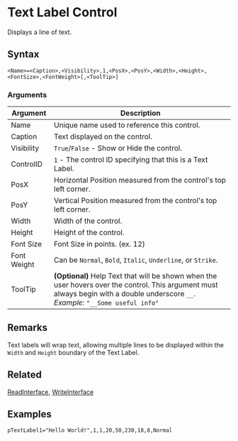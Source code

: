 # Text Label Control

Displays a line of text.

## Syntax

```pebakery
<Name>=<Caption>,<Visibility>,1,<PosX>,<PosY>,<Width>,<Height>,<FontSize>,<FontWeight>[,<ToolTip>]
```

### Arguments

| Argument | Description |
| --- | --- |
| Name | Unique name used to reference this control. |
| Caption | Text displayed on the control. |
| Visibility | `True`/`False` - Show or Hide the control. |
| ControlID | `1` - The control ID specifying that this is a Text Label. |
| PosX | Horizontal Position measured from the control's top left corner. |
| PosY | Vertical Position measured from the control's top left corner. |
| Width | Width of the control. |
| Height | Height of the control. |
| Font Size | Font Size in points. (ex. 12) |
| Font Weight | Can be `Normal`, `Bold`, `Italic`, `Underline`, or `Strike`. |
| ToolTip | **(Optional)** Help Text that will be shown when the user hovers over the control. This argument must always begin with a double underscore `__`. *Example:* `"__Some useful info"` |

## Remarks

Text labels will wrap text, allowing multiple lines to be displayed within the `Width` and `Height` boundary of the Text Label.

## Related

[ReadInterface](/Commands/Interface/ReadInterface.md), [WriteInterface](/Commands/Interface/WriteInterface.md)

## Examples

```pebakery
pTextLabel1="Hello World!",1,1,20,50,230,18,8,Normal
```